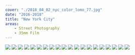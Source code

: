 ```yaml
---
cover: "./2018_04_02_nyc_color_lomo_77.jpg"
date: "2016-2018"
title: "New York City"
areas:
    - Street Photography
    - 35mm Film
---
```


![](./2017_06_2017_nyc_bw_street_parades_nikon_f3_bw_22.jpg)
![](./2017_02_bw_nikon_f3_v2_nyc_6.jpg)
![](./2016_10_14_nyc_street_bw_nikon_f3_v2_32.jpg)
![](./2016_05_01_nyc_street_photography_bw_nikon_f3_77.jpg)
![](./2018_03_18_nyc_color_lomo_13.jpg)
![](./2017_10_31_NYC_193.jpg)
![](./2017_02_bw_nikon_f3_v2_nyc_43.jpg)
![](./2018_02_28_nyc_street_bw1.jpg)
![](./2017_10_10_nyc_bw_street_56.jpg)
![](./2018_04_06_nyc_pillow_fight_lomo_color_800_39.jpg)
![](./2016_11_03_nikon_f3_v2_bw_newyorkcity_2.jpg)
![](./2017_10_10_nyc_bw_street_50.jpg)
![](./2017_10_10_nyc_bw_street_13.jpg)
![](./2016_06_29_nikonf3_blackandwhite_street_people_20.jpg)
![](./2016_09_14_nyc_bw_nikon_f3_57.jpg)
![](./2016_07_03_olympus_xa_color_bw_brooklyn40.jpg)
![](./2016_10_14_nyc_street_bw_nikon_f3_v2_6.jpg)
![](./2018_04_02_nyc_color_lomo_71.jpg)
![](./2018_04_02_nyc_color_lomo_70.jpg)
![](./2016_06_29_nikonf3_blackandwhite_street_people_13.jpg)
